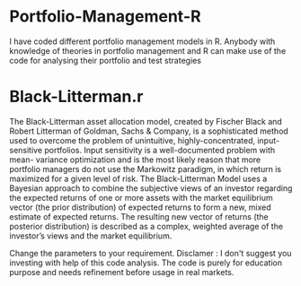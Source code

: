 # Portfolio-Management-R
I have coded different portfolio management models in R. Anybody with knowledge of theories in portfolio management and R can make use of the code for analysing their portfolio and test strategies

# Black-Litterman.r
The Black-Litterman asset allocation model, created by Fischer Black and Robert Litterman of Goldman, Sachs & Company, is a sophisticated method used to overcome the problem of unintuitive, highly-concentrated, input-sensitive portfolios. Input sensitivity is a well-documented problem with mean- variance optimization and is the most likely reason that more portfolio managers do not use the Markowitz paradigm, in which return is maximized for a given level of risk. The Black-Litterman Model uses a Bayesian approach to combine the subjective views of an investor regarding the expected returns of one or more assets with the market equilibrium vector (the prior distribution) of expected returns to form a new, mixed estimate of expected returns. The resulting new vector of returns (the posterior distribution) is described as a complex, weighted average of the investor’s views and the market equilibrium.

Change the parameters to your requirement.
Disclamer : I don't suggest you investing with help of this code analysis. The code is purely for education purpose and needs refinement before usage in real markets.

